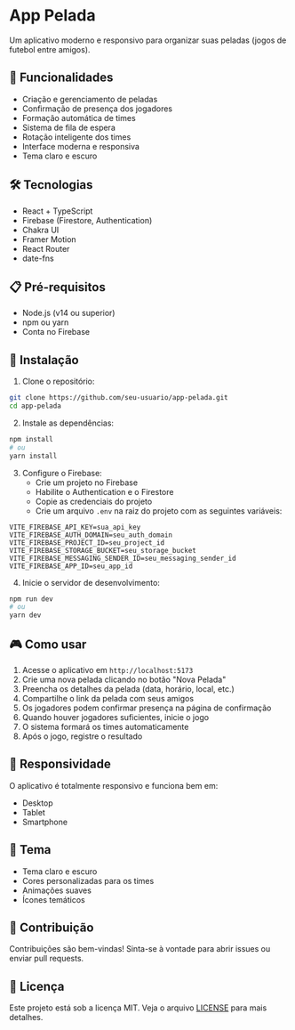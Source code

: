 # App Pelada

Um aplicativo moderno e responsivo para organizar suas peladas (jogos de futebol entre amigos).

## 🚀 Funcionalidades

- Criação e gerenciamento de peladas
- Confirmação de presença dos jogadores
- Formação automática de times
- Sistema de fila de espera
- Rotação inteligente dos times
- Interface moderna e responsiva
- Tema claro e escuro

## 🛠️ Tecnologias

- React + TypeScript
- Firebase (Firestore, Authentication)
- Chakra UI
- Framer Motion
- React Router
- date-fns

## 📋 Pré-requisitos

- Node.js (v14 ou superior)
- npm ou yarn
- Conta no Firebase

## 🔧 Instalação

1. Clone o repositório:
```bash
git clone https://github.com/seu-usuario/app-pelada.git
cd app-pelada
```

2. Instale as dependências:
```bash
npm install
# ou
yarn install
```

3. Configure o Firebase:
   - Crie um projeto no Firebase
   - Habilite o Authentication e o Firestore
   - Copie as credenciais do projeto
   - Crie um arquivo `.env` na raiz do projeto com as seguintes variáveis:
```env
VITE_FIREBASE_API_KEY=sua_api_key
VITE_FIREBASE_AUTH_DOMAIN=seu_auth_domain
VITE_FIREBASE_PROJECT_ID=seu_project_id
VITE_FIREBASE_STORAGE_BUCKET=seu_storage_bucket
VITE_FIREBASE_MESSAGING_SENDER_ID=seu_messaging_sender_id
VITE_FIREBASE_APP_ID=seu_app_id
```

4. Inicie o servidor de desenvolvimento:
```bash
npm run dev
# ou
yarn dev
```

## 🎮 Como usar

1. Acesse o aplicativo em `http://localhost:5173`
2. Crie uma nova pelada clicando no botão "Nova Pelada"
3. Preencha os detalhes da pelada (data, horário, local, etc.)
4. Compartilhe o link da pelada com seus amigos
5. Os jogadores podem confirmar presença na página de confirmação
6. Quando houver jogadores suficientes, inicie o jogo
7. O sistema formará os times automaticamente
8. Após o jogo, registre o resultado

## 📱 Responsividade

O aplicativo é totalmente responsivo e funciona bem em:
- Desktop
- Tablet
- Smartphone

## 🎨 Tema

- Tema claro e escuro
- Cores personalizadas para os times
- Animações suaves
- Ícones temáticos

## 🤝 Contribuição

Contribuições são bem-vindas! Sinta-se à vontade para abrir issues ou enviar pull requests.

## 📄 Licença

Este projeto está sob a licença MIT. Veja o arquivo [LICENSE](LICENSE) para mais detalhes. 